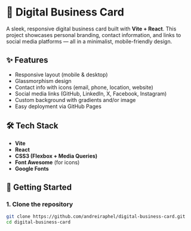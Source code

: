 # 💼 Digital Business Card

A sleek, responsive digital business card built with **Vite + React**. This project showcases personal branding, contact information, and links to social media platforms — all in a minimalist, mobile-friendly design.

## ✨ Features

- Responsive layout (mobile & desktop)
- Glassmorphism design
- Contact info with icons (email, phone, location, website)
- Social media links (GitHub, LinkedIn, X, Facebook, Instagram)
- Custom background with gradients and/or image
- Easy deployment via GitHub Pages

## 🛠 Tech Stack

- **Vite**
- **React**
- **CSS3 (Flexbox + Media Queries)**
- **Font Awesome** (for icons)
- **Google Fonts**

## 🚀 Getting Started

### 1. Clone the repository
```bash
git clone https://github.com/andreiraphel/digital-business-card.git
cd digital-business-card
